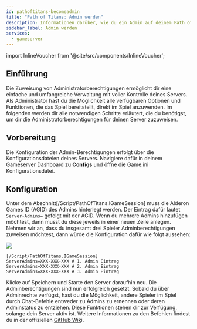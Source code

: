 ```yaml
---
id: pathoftitans-becomeadmin
title: "Path of Titans: Admin werden"
description: Informationen darüber, wie du ein Admin auf deinem Path of Titans Server bei ZAP-Hosting wirst - ZAP-Hosting.com Dokumentation
sidebar_label: Admin werden
services:
  - gameserver
---
```


import InlineVoucher from '@site/src/components/InlineVoucher';

## Einführung
Die Zuweisung von Administratorberechtigungen ermöglicht dir eine einfache und umfangreiche Verwaltung mit voller Kontrolle deines Servers. Als Administrator hast du die Möglichkeit alle verfügbaren Optionen und Funktionen, die das Spiel bereitstellt, direkt im Spiel anzuwenden. Im folgenden werden dir alle notwendigen Schritte erläutert, die du benötigst, um dir die Administratorberechtigungen für deinen Server zuzuweisen. 
<InlineVoucher />

## Vorbereitung

Die Konfiguration der Admin-Berechtigungen erfolgt über die Konfigurationsdateien deines Servers. Navigiere dafür in deinem Gameserver Dashboard zu **Configs** und öffne die Game.ini Konfigurationsdatei. 



## Konfiguration

Unter dem Abschnitt[/Script/PathOfTitans.IGameSession] muss die Alderon Games ID (AGID) des Admins hinterlegt werden. Der Eintrag dafür lautet `Server-Admins=` gefolgt mit der AGID. Wenn du mehrere Admins hinzufügen möchtest, dann musst du diese jeweils in einer neuen Zeile anlegen. Nehmen wir an, dass du insgesamt drei Spieler Adminberechtigungen zuweisen möchtest, dann würde die Konfiguration dafür wie folgt aussehen:

![](https://screensaver01.zap-hosting.com/index.php/s/BsH3o6tsi2ERsNS/preview)

```
[/Script/PathOfTitans.IGameSession]
ServerAdmins=XXX-XXX-XXX # 1. Admin Eintrag
ServerAdmins=XXX-XXX-XXX # 2. Admin Eintrag
ServerAdmins=XXX-XXX-XXX # 3. Admin Eintrag
```

Klicke auf Speichern und Starte den Server daraufhin neu. Die Adminberechtigungen sind nun erfolgreich gesetzt. Sobald du über Adminrechte verfügst, hast du die Möglichkeit, andere Spieler im Spiel durch Chat-Befehle entweder zu Admins zu ernennen oder deren Adminstatus zu entziehen. Diese Funktionen stehen dir zur Verfügung, solange dein Server aktiv ist. Weitere Informationen zu den Befehlen findest du in der offiziellen [GitHub Wik](https://github.com/Alderon-Games/pot-community-servers/wiki/Admin-Chat-Commands#admin-tools)i.
